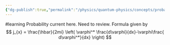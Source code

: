 ```yaml
---
{"dg-publish":true,"permalink":"/physics/quantum-physics/concepts/probability-current/"}
---
```


#learning 
Probability current here. Need to review. 
Formula given by
$$
j_{x} = \frac{\hbar}{2mi} \left( \varphi^* \frac{d\varphi}{dx}-\varphi\frac{ d\varphi^*}{dx} \right)
$$
